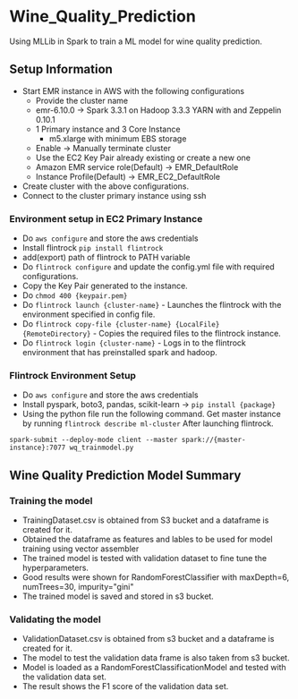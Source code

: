 # Wine_Quality_Prediction
Using MLLib in Spark to train a ML model for wine quality prediction.

## Setup Information

* Start EMR instance in AWS with the following configurations
  * Provide the cluster name
  * emr-6.10.0 -> Spark 3.3.1 on Hadoop 3.3.3 YARN with and Zeppelin 0.10.1
  * 1 Primary instance and 3 Core Instance
    * m5.xlarge with minimum EBS storage
  * Enable -> Manually terminate cluster
  * Use the EC2 Key Pair already existing or create a new one
  * Amazon EMR service role(Default) -> EMR_DefaultRole
  * Instance Profile(Default) -> EMR_EC2_DefaultRole
* Create cluster with the above configurations.
* Connect to the cluster primary instance using ssh

### Environment setup in EC2 Primary Instance

* Do `aws configure` and store the aws credentials
* Install flintrock `pip install flintrock`
* add(export) path of flintrock to PATH variable
* Do `flintrock configure` and update the config.yml file with required configurations.
* Copy the Key Pair generated to the instance.
* Do `chmod 400 {keypair.pem}`
* Do `flintrock launch {cluster-name}` - Launches the flintrock with the environment specified in config file.
* Do `flintrock copy-file {cluster-name} {LocalFile} {RemoteDirectory}` - Copies the required files to the flintrock instance.
* Do `flintrock login {cluster-name}` - Logs in to the flintrock environment that has preinstalled spark and hadoop.

### Flintrock Environment Setup

* Do `aws configure` and store the aws credentials
* Install pyspark, boto3, pandas, scikit-learn -> `pip install {package}`
* Using the python file run the following command. Get master instance by running `flintrock describe ml-cluster` After launching flintrock.
```
spark-submit --deploy-mode client --master spark://{master-instance}:7077 wq_trainmodel.py
```

## Wine Quality Prediction Model Summary

### Training the model

* TrainingDataset.csv is obtained from S3 bucket and a dataframe is created for it.
* Obtained the dataframe as features and lables to be used for model training using vector assembler
* The trained model is tested with validation dataset to fine tune the hyperparameters.
* Good results were shown for RandomForestClassifier with maxDepth=6, numTrees=30, impurity="gini"
* The trained model is saved and stored in s3 bucket.

### Validating the model

* ValidationDataset.csv is obtained from s3 bucket and a dataframe is created for it.
* The model to test the validation data frame is also taken from s3 bucket.
* Model is loaded as a RandomForestClassificationModel and tested with the validation data set.
* The result shows the F1 score of the validation data set.


